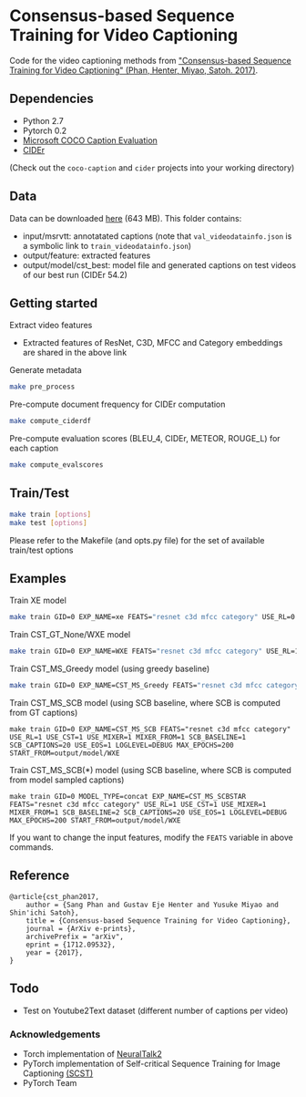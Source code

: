 # Consensus-based Sequence Training for Video Captioning #

Code for the video captioning methods from ["Consensus-based Sequence Training for Video Captioning" (Phan, Henter, Miyao, Satoh. 2017)](https://arxiv.org/abs/1712.09532).

## Dependencies ###

* Python 2.7
* Pytorch 0.2
* [Microsoft COCO Caption Evaluation](https://github.com/tylin/coco-caption)
* [CIDEr](https://github.com/ruotianluo/cider)

(Check out the `coco-caption` and `cider` projects into your working directory)

## Data

Data can be downloaded [here](https://drive.google.com/drive/folders/1t65uYsDck6VV045GIaJXPIqL86vSGtyQ?usp=sharing) (643 MB). This folder contains: 
* input/msrvtt: annotatated captions (note that `val_videodatainfo.json` is a symbolic link to `train_videodatainfo.json`)
* output/feature: extracted features
* output/model/cst_best: model file and generated captions on test videos of our best run (CIDEr 54.2) 

## Getting started ###

Extract video features
  - Extracted features of ResNet, C3D, MFCC and Category embeddings are shared in the above link

Generate metadata

```bash
make pre_process
```

Pre-compute document frequency for CIDEr computation
```bash
make compute_ciderdf
```

Pre-compute evaluation scores (BLEU_4, CIDEr, METEOR, ROUGE_L) for each caption
```bash
make compute_evalscores
```

## Train/Test ###

```bash
make train [options]
make test [options]
```

Please refer to the Makefile (and opts.py file) for the set of available train/test options

## Examples

Train XE model
```bash
make train GID=0 EXP_NAME=xe FEATS="resnet c3d mfcc category" USE_RL=0 USE_CST=0 USE_MIXER=0 SCB_CAPTIONS=0 LOGLEVEL=DEBUG MAX_EPOCHS=50
```

Train CST_GT_None/WXE model

```bash
make train GID=0 EXP_NAME=WXE FEATS="resnet c3d mfcc category" USE_RL=1 USE_CST=1 USE_MIXER=0 SCB_CAPTIONS=0 LOGLEVEL=DEBUG MAX_EPOCHS=50
```

Train CST_MS_Greedy model (using greedy baseline)

```bash
make train GID=0 EXP_NAME=CST_MS_Greedy FEATS="resnet c3d mfcc category" USE_RL=1 USE_CST=0 SCB_CAPTIONS=0 USE_MIXER=1 MIXER_FROM=1 USE_EOS=1 LOGLEVEL=DEBUG MAX_EPOCHS=200 START_FROM=output/model/WXE
```

Train CST_MS_SCB model (using SCB baseline, where SCB is computed from GT captions)

```
make train GID=0 EXP_NAME=CST_MS_SCB FEATS="resnet c3d mfcc category" USE_RL=1 USE_CST=1 USE_MIXER=1 MIXER_FROM=1 SCB_BASELINE=1 SCB_CAPTIONS=20 USE_EOS=1 LOGLEVEL=DEBUG MAX_EPOCHS=200 START_FROM=output/model/WXE
```

Train CST_MS_SCB(*) model (using SCB baseline, where SCB is computed from model sampled captions)

```
make train GID=0 MODEL_TYPE=concat EXP_NAME=CST_MS_SCBSTAR FEATS="resnet c3d mfcc category" USE_RL=1 USE_CST=1 USE_MIXER=1 MIXER_FROM=1 SCB_BASELINE=2 SCB_CAPTIONS=20 USE_EOS=1 LOGLEVEL=DEBUG MAX_EPOCHS=200 START_FROM=output/model/WXE
```

If you want to change the input features, modify the `FEATS` variable in above commands.

## Reference

    @article{cst_phan2017,
        author = {Sang Phan and Gustav Eje Henter and Yusuke Miyao and Shin'ichi Satoh},
        title = {Consensus-based Sequence Training for Video Captioning},
        journal = {ArXiv e-prints},
        archivePrefix = "arXiv",
        eprint = {1712.09532},
        year = {2017},
    }
    
## Todo 

* Test on Youtube2Text dataset (different number of captions per video)

### Acknowledgements ###

* Torch implementation of [NeuralTalk2](https://github.com/karpathy/neuraltalk2)
* PyTorch implementation of Self-critical Sequence Training for Image Captioning [(SCST)](https://github.com/ruotianluo/self-critical.pytorch)
* PyTorch Team
